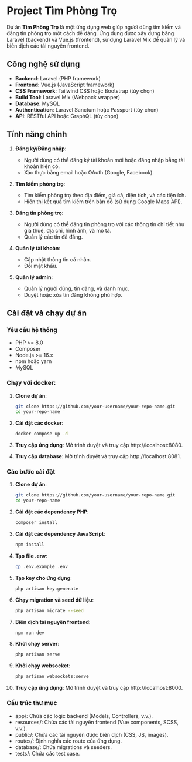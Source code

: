 # Project Tìm Phòng Trọ

Dự án **Tìm Phòng Trọ** là một ứng dụng web giúp người dùng tìm kiếm và đăng tin phòng trọ một cách dễ dàng. Ứng dụng được xây dựng bằng Laravel (backend) và Vue.js (frontend), sử dụng Laravel Mix để quản lý và biên dịch các tài nguyên frontend.

## Công nghệ sử dụng

-   **Backend**: Laravel (PHP framework)
-   **Frontend**: Vue.js (JavaScript framework)
-   **CSS Framework**: Tailwind CSS hoặc Bootstrap (tùy chọn)
-   **Build Tool**: Laravel Mix (Webpack wrapper)
-   **Database**: MySQL
-   **Authentication**: Laravel Sanctum hoặc Passport (tùy chọn)
-   **API**: RESTful API hoặc GraphQL (tùy chọn)

## Tính năng chính

1. **Đăng ký/Đăng nhập**:

    - Người dùng có thể đăng ký tài khoản mới hoặc đăng nhập bằng tài khoản hiện có.
    - Xác thực bằng email hoặc OAuth (Google, Facebook).

2. **Tìm kiếm phòng trọ**:

    - Tìm kiếm phòng trọ theo địa điểm, giá cả, diện tích, và các tiện ích.
    - Hiển thị kết quả tìm kiếm trên bản đồ (sử dụng Google Maps API).

3. **Đăng tin phòng trọ**:

    - Người dùng có thể đăng tin phòng trọ với các thông tin chi tiết như giá thuê, địa chỉ, hình ảnh, và mô tả.
    - Quản lý các tin đã đăng.

4. **Quản lý tài khoản**:

    - Cập nhật thông tin cá nhân.
    - Đổi mật khẩu.

5. **Quản lý admin**:
    - Quản lý người dùng, tin đăng, và danh mục.
    - Duyệt hoặc xóa tin đăng không phù hợp.

## Cài đặt và chạy dự án

### Yêu cầu hệ thống

-   PHP >= 8.0
-   Composer
-   Node.js >= 16.x
-   npm hoặc yarn
-   MySQL

### Chạy với docker:

1. **Clone dự án**:

    ```bash
    git clone https://github.com/your-username/your-repo-name.git
    cd your-repo-name

    ```

2. **Cài đặt các docker**:

    ```bash
    docker compose up -d

    ```

3. **Truy cập ứng dụng**:
   Mở trình duyệt và truy cập http://localhost:8080.

4. **Truy cập database**:
   Mở trình duyệt và truy cập http://localhost:8081.

### Các bước cài đặt

1. **Clone dự án**:

    ```bash
    git clone https://github.com/your-username/your-repo-name.git
    cd your-repo-name

    ```

2. **Cài đặt các dependency PHP**:

    ```bash
    composer install

    ```

3. **Cài đặt các dependency JavaScript**:

    ```bash
    npm install

    ```

4. **Tạo file .env**:

    ```bash
    cp .env.example .env

    ```

5. **Tạo key cho ứng dụng**:

    ```bash
    php artisan key:generate

    ```

6. **Chạy migration và seed dữ liệu**:

    ```bash
    php artisan migrate --seed

    ```

7. **Biên dịch tài nguyên frontend**:

    ```bash
    npm run dev

    ```

8. **Khởi chạy server**:

    ```bash
    php artisan serve

    ```

9. **Khởi chạy websocket**:

    ```bash
    php artisan websockets:serve

    ```

10. **Truy cập ứng dụng**:
    Mở trình duyệt và truy cập http://localhost:8000.

### Cấu trúc thư mục

-   app/: Chứa các logic backend (Models, Controllers, v.v.).
-   resources/: Chứa các tài nguyên frontend (Vue components, SCSS, v.v.).
-   public/: Chứa các tài nguyên được biên dịch (CSS, JS, images).
-   routes/: Định nghĩa các route của ứng dụng.
-   database/: Chứa migrations và seeders.
-   tests/: Chứa các test case.
